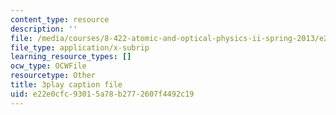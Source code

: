 ```yaml
---
content_type: resource
description: ''
file: /media/courses/8-422-atomic-and-optical-physics-ii-spring-2013/e22e0cfc93015a78b2772607f4492c19_D7APJXFJsbc.vtt
file_type: application/x-subrip
learning_resource_types: []
ocw_type: OCWFile
resourcetype: Other
title: 3play caption file
uid: e22e0cfc-9301-5a78-b277-2607f4492c19
---
```

